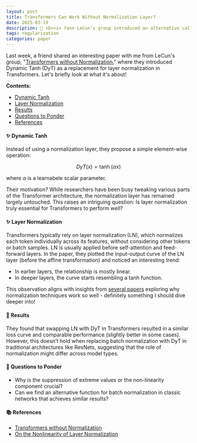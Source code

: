 ```yaml
---
layout: post
title: Transformers Can Work Without Normalization Layer?
date: 2025-03-19
description: 🤔 <b><i> Yann LeCun's group introduced an alternative called Dynamic Tanh (DyT). </b></i>
tags: regularization
categories: paper
---
```


Last week, a friend shared an interesting paper with me from LeCun's group, "[Transformers without Normalization](https://arxiv.org/pdf/2503.10622)," where they introduced Dynamic Tanh (DyT) as a replacement for layer normalization in Transformers. Let's briefly look at what it's about!

**Contents:**
- [Dynamic Tanh](#-dynamic-tanh)
- [Layer Normalization](#-layer-normalization)
- [Results](#-results)
- [Questions to Ponder](#-questions-to-ponder)
- [References](#-references)

#### ✨ Dynamic Tanh
Instead of using a normalization layer, they propose a simple element-wise operation:

$$DyT(x)=\tanh(\alpha x)$$

where $\alpha$ is a learnabele scalar parameter.

Their motivation? While researchers have been busy tweaking various parts of the Transformer architecture, the normalization layer has remained largely untouched. This raises an intriguing question: Is layer normalization truly essential for Transformers to perform well?

#### ✨ Layer Normalization
Transformers typically rely on layer normalization (LN), which normalizes each token individually across its features, without considering other tokens or batch samples. LN is usually applied before self-attention and feed-forward layers. In the paper, they plotted the input-output curve of the LN layer (before the affine transformation) and noticed an interesting trend:
- In earlier layers, the relationship is mostly linear.
- In deeper layers, the curve starts resembling a tanh function.

This observation aligns with insights from [several papers](https://arxiv.org/pdf/2406.01255) exploring why normalization techniques work so well - definitely something I should dive deeper into!

#### 🌟 Results
They found that swapping LN with DyT in Transformers resulted in a similar loss curve and comparable performance (slightly better in some cases). However, this doesn’t hold when replacing batch normalization with DyT in traditional architectures like ResNets, suggesting that the role of normalization might differ across model types.

#### 💭 Questions to Ponder
- Why is the suppression of extreme values or the non-linearity component crucial?
- Can we find an alternative function for batch normalization in classic networks that achieves similar results?

#### 📚 References
- [Transformers without Normalization](https://arxiv.org/pdf/2503.10622)
- [On the Nonlinearity of Layer Normalization](https://arxiv.org/pdf/2406.01255)
